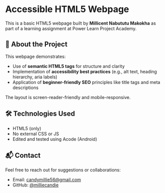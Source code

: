 # Accessible HTML5 Webpage

This is a basic HTML5 webpage built by **Millicent Nabututu Makokha** as part of a learning assignment at Power Learn Project Academy.


## 📄 About the Project

This webpage demonstrates:

- Use of **semantic HTML5 tags** for structure and clarity
- Implementation of **accessibility best practices** (e.g., alt text, heading hierarchy, aria labels)
- Application of **beginner-friendly SEO** principles like title tags and meta descriptions

The layout is screen-reader-friendly and mobile-responsive.

## 🛠️ Technologies Used

- HTML5 (only)
- No external CSS or JS
- Edited and tested using Acode (Android)

## 📬 Contact

Feel free to reach out for suggestions or collaborations:

- Email: [candymillie56@gmail.com](mailto:candymillie56@gmail.com)
- GitHub: [@milliecandie](https://github.com/milliecandie)
